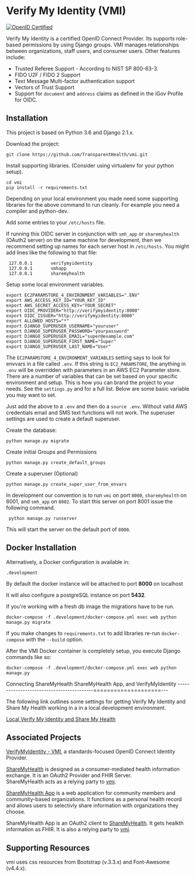 # Verify My Identity (VMI)

[![OpenID Certified](https://cloud.githubusercontent.com/assets/1454075/7611268/4d19de32-f97b-11e4-895b-31b2455a7ca6.png)](https://openid.net/certification/)

Verify My Identity is a certified OpenID Connect Provider. Its supports role-based permissions by using Django groups.
VMI manages relationships between organizations, staff users, and consumer users. Other features include:


* Trusted Referee Support - According to NIST SP 800-63-3.
* FIDO U2F / FIDO 2 Support
* Text Message Multi-factor authentication support 
* Vectors of Trust Support
* Support for `document` and `address` claims as defined in the iGov Profile for OIDC.


Installation
------------

This project is based on Python 3.6 and Django 2.1.x. 

Download the project:


    git clone https://github.com/TransparentHealth/vmi.git
   

Install supporting libraries. (Consider using virtualenv for your python setup).


    cd vmi
    pip install -r requirements.txt

Depending on your local environment you made need some supporting libraries
for the above command to run cleanly. For example you need a 
compiler and python-dev.


Add some entries to your `/etc/hosts` file.


If running this OIDC server in conjunction with `smh_app` or `sharemyhealth` (OAuth2 server)
on the same machine for development, then we recommend setting up names for each server host in `/etc/hosts`.
You might add lines like the following to that file:


     127.0.0.1       verifymyidentity
     127.0.0.1       smhapp
     127.0.0.1       sharemyhealth




Setup some local environment variables. 


    export EC2PARAMSTORE_4_ENVIRONMENT_VARIABLES=".ENV" 
    export AWS_ACCESS_KEY_ID="YOUR_KEY_ID"
    export AWS_SECRET_ACCESS_KEY="YOUR_SECRET"
    export OIDC_PROVIDER="http://verifymyidentity:8000"
    export OIDC_ISSUER="http://verifymyidentity:8000"
    export ALLOWED_HOSTS="*"
    export DJANGO_SUPERUSER_USERNAME="youruser"
    export DJANGO_SUPERUSER_PASSWORD="yourpassword"
    export DJANGO_SUPERUSER_EMAIL="super@example.com"
    export DJANGO_SUPERUSER_FIRST_NAME="Super"
    export DJANGO_SUPERUSER_LAST_NAME="User"




The `EC2PARAMSTORE_4_ENVIRONMENT_VARIABLES` setting says to look for envvars in a file called `.env`.
If this string is `EC2_PARAMSTORE`, the anything in `.env` will be overridden with parameters in
an AWS EC2 Parameter store. There are a number of variables that can be set based on your
specific environment and setup.  This is how you can brand the project to your needs.
See the `settings.py` and for a full list.  Below are some basic variable you may want to set.

Just add the above to a `.env` and then do a `source .env`. Without valid 
AWS credentials email and SMS text functions will not work. The superuser settings
are used to create a default superuser.

Create the database:


    python manage.py migrate


Create initial Groups and Permissions


    python manage.py create_default_groups



Create a superuser (Optional)


    python manage.py create_super_user_from_envars


In development our convention is to run `vmi` on port `8000`, `sharemyhealth` on 8001, and `smh_app` on `8002`.
To start this server on port 8001 issue the following command.


     python manage.py runserver 


This will start the server on the default port of `8000`.




Docker Installation
-------------------

Alternatively, a Docker configuration is available in:


    .development

By default the docker instance will be attached to 
port **8000** on localhost

It will also configure a postgreSQL instance on port **5432**.

If you're working with a fresh db image
the migrations have to be run.

```
docker-compose -f .development/docker-compose.yml exec web python manage.py migrate
```

If you make changes to `requirements.txt` to add libraries re-run 
`docker-compose` with the `--build` option.

After the VMI Docker container is completely setup, you execute Django 
commands like so:


`docker-compose -f .development/docker-compose.yml exec web python manage.py`


Connecting ShareMyHealth ShareMyHealth App, and VerifyMyIdentity
------------------------------------------====================---

The following link outlines some settings for getting Verify My Identity and Share My Health working in
a in a local development environment.

[Local Verify My Identity and Share My Health](https://gist.github.com/whytheplatypus/4b11eec09df978656b9007155a96c7dd)



## Associated Projects

[VerifyMyIdentity - VMI](https://github.com/TransparentHealth/vmi), 
a standards-focused OpenID Connect Identity Provider.


[ShareMyHealth](https://github.com/TransparentHealth/sharemyhealth) is designed as a 
consumer-mediated health information exchange. It is an OAuth2 Provider and FHIR Server.  
ShareMyHealth acts as a relying party to 
[vmi](https://github.com/TransparentHealth/vmi).


[ShareMyHealth App](https://github.com/TransparentHealth/sharemyhealth) is a web application
for community members and community-based organizations.  It functions as a personal health record
and allows users to selectivly share information with organizations they choose.

ShareMyHealth App is an OAuth2 client to [ShareMyHealth](https://github.com/TransparentHealth/sharemyhealth).
It gets healkth information as FHIR.  It is also a relying party to [vmi](https://github.com/TransparentHealth/vmi).


## Supporting Resources

vmi uses css resources from Bootstrap (v.3.3.x) and 
Font-Awesome (v4.4.x). 

